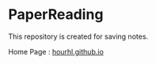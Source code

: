# PaperReading

This repository is created for saving notes.

Home Page : [hourhl.github.io](https://hourhl.github.io/)